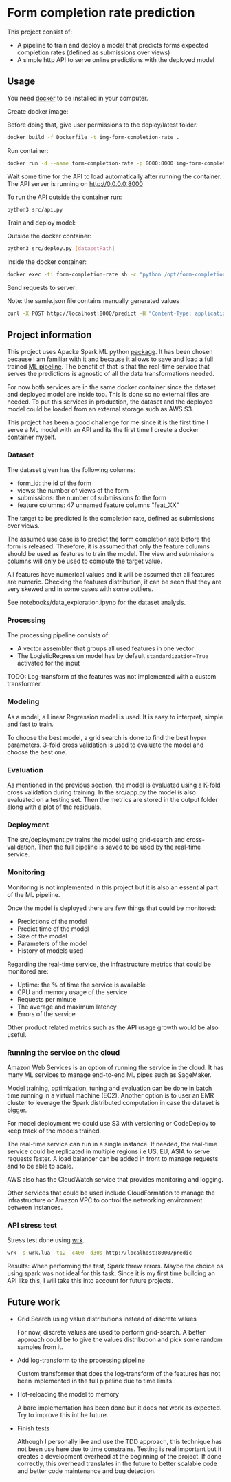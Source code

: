 # Form completion rate prediction

This project consist of:
* A pipeline to train and deploy a model that predicts forms expected completion rates (defined as submissions over views)
* A simple http API to serve online predictions with the deployed model

## Usage

You need [docker](https://docs.docker.com/get-docker/) to be installed in your computer.

Create docker image:

Before doing that, give user permissions to the deploy/latest folder.
```bash
docker build -f Dockerfile -t img-form-completion-rate .
```

Run container:
```bash
docker run -d --name form-completion-rate -p 8000:8000 img-form-completion-rate
```
Wait some time for the API to load automatically after running the container.
The API server is running on http://0.0.0.0:8000

To run the API outside the container run:
```bash
python3 src/api.py
```

Train and deploy model:

Outside the docker container:
```bash
python3 src/deploy.py [datasetPath]
```

Inside the docker container:
```bash
docker exec -ti form-completion-rate sh -c "python /opt/form-completion-rate/src/deploy.py"
```

Send requests to server:

Note: the samle.json file contains manually generated values
```bash
curl -X POST http://localhost:8000/predict -H "Content-Type: application/json" -d @resources/sample.json
```

## Project information

This project uses Apacke Spark ML python [package](https://spark.apache.org/docs/latest/api/python/pyspark.ml.html).
It has been chosen because I am familiar with it and because it allows to save and load a full trained [ML pipeline](https://spark.apache.org/docs/latest/api/python/pyspark.ml.html). 
The benefit of that is that the real-time service that serves the predictions is agnostic of all the data transformations needed.

For now both services are in the same docker container since the dataset and deployed model are inside too. 
This is done so no external files are needed. To put this services in production, 
the dataset and the deployed model could be loaded from an external storage such as AWS S3.

This project has been a good challenge for me since it is the first time I serve a ML model 
with an API and its the first time I create a docker container myself.  

### Dataset

The dataset given has the following columns:
* form_id: the id of the form
* views: the number of views of the form
* submissions: the number of submissions fo the form
* feature columns: 47 unnamed feature columns "feat_XX"

The target to be predicted is the completion rate, defined as submissions over views.

The assumed use case is to predict the form completion rate before the form is released. 
Therefore, it is assumed that only the feature columns should be used as features to train the model.
The view and submissions columns will only be used to compute the target value.

All features have numerical values and it will be assumed that all features are numeric.
Checking the features distribution, it can be seen that they are very skewed and in some cases with some outliers.

See notebooks/data_exploration.ipynb for the dataset analysis.

### Processing

The processing pipeline consists of:
* A vector assembler that groups all used features in one vector
* The LogisticRegression model has by default `standardization=True` activated for the input

TODO: Log-transform of the features was not implemented with a custom transformer

### Modeling

As a model, a Linear Regression model is used. It is easy to interpret, simple and fast to train.

To choose the best model, a grid search is done to find the best hyper parameters.
3-fold cross validation is used to evaluate the model and choose the best one.

### Evaluation

As mentioned in the previous section, the model is evaluated using a K-fold cross validation during training.
In the src/app.py the model is also evaluated on a testing set. 
Then the metrics are stored in the output folder along with a plot of the residuals.

### Deployment

The src/deployment.py trains the model using grid-search and cross-validation. 
Then the full pipeline is saved to be used by the real-time service.

### Monitoring

Monitoring is not implemented in this project but it is also an essential part of the ML pipeline.

Once the model is deployed there are few things that could be monitored:
* Predictions of the model
* Predict time of the model
* Size of the model
* Parameters of the model
* History of models used

Regarding the real-time service, the infrastructure metrics that could be monitored are:
* Uptime: the % of time the service is available
* CPU and memory usage of the service
* Requests per minute
* The average and maximum latency
* Errors of the service

Other product related metrics such as the API usage growth would be also useful.

### Running the service on the cloud

Amazon Web Services is an option of running the service in the cloud. 
It has many ML services to manage end-to-end ML pipes such as SageMaker.

Model training, optimization, tuning and evaluation can be done in batch time running in a virtual machine (EC2). 
Another option is to user an EMR cluster to leverage the Spark distributed computation in case the dataset is bigger.

For model deployment we could use S3 with versioning or CodeDeploy to keep track of the models trained.

The real-time service can run in a single instance. 
If needed, the real-time service could be replicated in multiple regions i.e US, EU, ASIA to serve requests faster.
A load balancer can be added in front to manage requests and to be able to scale.

AWS also has the CloudWatch service that provides monitoring and logging.

Other services that could be used include CloudFormation to manage the infrastructure 
or Amazon VPC to control the networking environment between instances.

### API stress test

Stress test done using [wrk](https://github.com/wg/wrk).

```bash
wrk -s wrk.lua -t12 -c400 -d30s http://localhost:8000/predic
```

Results:
When performing the test, Spark threw errors. Maybe the choice os using spark was not ideal for this task.
Since it is my first time building an API like this, I will take this into account for future projects.

## Future work

* Grid Search using value distributions instead of discrete values
    
    For now, discrete values are used to perform grid-search. 
    A better approach could be to give the values distribution and pick some random samples from it.
    
* Add log-transform to the processing pipeline

    Custom transformer that does the log-transform of the features has not been implemented in the full pipeline due to time limits.

* Hot-reloading the model to memory

    A bare implementation has been done but it does not work as expected. Try to improve this int he future.
    
* Finish tests

    Although I personally like and use the TDD approach, this technique has not been use here due to time constrains.
    Testing is real important but it creates a development overhead at the beginning of the project. 
    If done correctly, this overhead translates in the future to better scalable code and better code maintenance and bug detection.